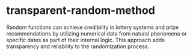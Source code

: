 # transparent-random-method

Random functions can achieve credibility in lottery systems and prize recommendations by utilizing numerical data from natural phenomena or specific dates as part of their internal logic. This approach adds transparency and reliability to the randomization process. 
